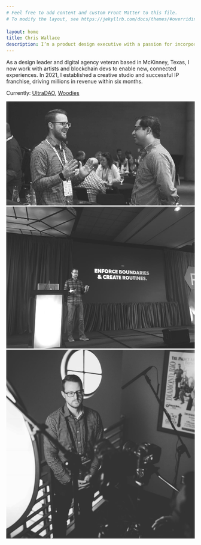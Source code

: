 ```yaml
---
# Feel free to add content and custom Front Matter to this file.
# To modify the layout, see https://jekyllrb.com/docs/themes/#overriding-theme-defaults

layout: home
title: Chris Wallace
description: I’m a product design executive with a passion for incorporating emotional design with emerging technologies like AI, blockchain and VR.
---
```


<p class="fade-in-element">As a design leader and digital agency veteran based in McKinney, Texas, I now work with artists and blockchain devs to enable new, connected experiences. In 2021, I established a creative studio and successful IP franchise, driving millions in revenue within six months.</p>

<p class="fade-in-element">Currently: <a href="https://ultradao.org">UltraDAO</a>, <a href="https://woodiesofficial.com">Woodies</a></p>

<div class="image-collage overflow-y-hidden">
    <img class="fade-in-element" src="/assets/images/cw-media-2.jpg" alt="">
    <img class="fade-in-element" src="/assets/images/cw-media-1.jpg" alt="">
    <img class="fade-in-element" src="/assets/images/cw-media-3.jpg" alt="">
</div>
